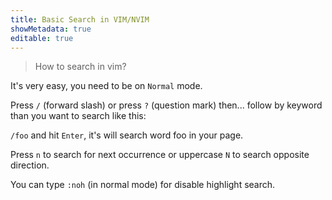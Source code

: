 ```yaml
---
title: Basic Search in VIM/NVIM
showMetadata: true
editable: true
---
```


> How to search in vim?

It's very easy, you need to be on `Normal` mode.

Press `/` (forward slash) or press `?` (question mark) then... follow by keyword than you want to search like this:

`/foo` and hit `Enter`, it's will search word foo in your page.

Press `n` to search for next occurrence or uppercase `N` to search opposite direction.

You can type `:noh` (in normal mode) for disable highlight search.

<!-- ![demo](images/basic-search-in-vim.gif) -->
